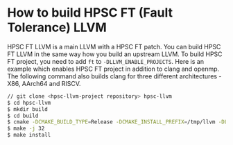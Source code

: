# How to build HPSC FT (Fault Tolerance) LLVM

HPSC FT LLVM is a main LLVM with a HPSC FT patch. 
You can build HPSC FT LLVM in the same way how you build an upstream LLVM.
To build HPSC FT project, you need to add `ft` to `-DLLVM_ENABLE_PROJECTS`.
Here is an example which enables HPSC FT project in addition to clang and openmp.
The following command also builds clang for three different architectures - X86, AArch64 and RISCV.

```bash
// git clone <hpsc-llvm-project repository> hpsc-llvm
$ cd hpsc-llvm
$ mkdir build
$ cd build
$ cmake -DCMAKE_BUILD_TYPE=Release -DCMAKE_INSTALL_PREFIX=/tmp/llvm -DLLVM_ENABLE_PROJECTS="clang;openmp;ft" -G "Unix Makefiles" ../llvm -DLLVM_TARGETS_TO_BUILD="X86;AArch64;RISCV"
$ make -j 32
$ make install
```
